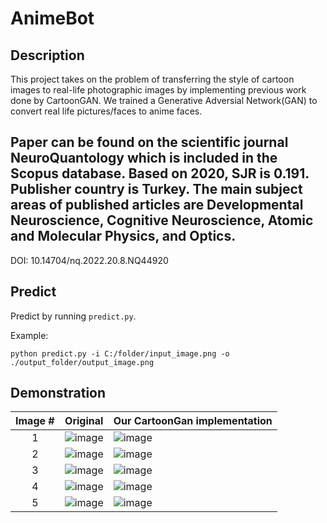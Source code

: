 # AnimeBot

## Description
This project takes on the problem of transferring
the style of cartoon images to real-life photographic images by
implementing previous work done by CartoonGAN. We trained
a Generative Adversial Network(GAN) to convert real life pictures/faces to anime faces.

## Paper can be found on the scientific journal NeuroQuantology which is included in the Scopus database. Based on 2020, SJR is 0.191. Publisher country is Turkey. The main subject areas of published articles are Developmental Neuroscience, Cognitive Neuroscience, Atomic and Molecular Physics, and Optics.

DOI: 10.14704/nq.2022.20.8.NQ44920

## Predict

Predict by running `predict.py`.

Example:

```
python predict.py -i C:/folder/input_image.png -o ./output_folder/output_image.png
```
## Demonstration

| Image # | Original | Our CartoonGan implementation |
|:-------:|----------|-------------------------------|
|1| ![image](https://user-images.githubusercontent.com/62140058/120894245-24ecd800-c635-11eb-916c-c0a97eb43ae8.png) | ![image](https://user-images.githubusercontent.com/62140058/120894298-4cdc3b80-c635-11eb-9856-f8153a6c9dda.png) |
|2| ![image](https://user-images.githubusercontent.com/62140058/120894316-68474680-c635-11eb-8150-6d1213ce7224.png) | ![image](https://user-images.githubusercontent.com/62140058/120894308-5c5b8480-c635-11eb-80fa-be176dc13ce7.png) |
|3| ![image](https://user-images.githubusercontent.com/62140058/120894324-72694500-c635-11eb-969a-3f013f93c457.png) | ![image](https://user-images.githubusercontent.com/62140058/120894336-7d23da00-c635-11eb-85d6-f754ff386991.png) |
|4| ![image](https://user-images.githubusercontent.com/62140058/120894359-9a58a880-c635-11eb-964c-44857eea25ed.png)  | ![image](https://user-images.githubusercontent.com/62140058/120894368-a2184d00-c635-11eb-8fe3-1dde6e6506ea.png) |
|5| ![image](https://user-images.githubusercontent.com/62140058/120894393-c116df00-c635-11eb-971b-9e5dc755f317.png)  | ![image](https://user-images.githubusercontent.com/62140058/120894396-c5db9300-c635-11eb-878c-c6ab2df9c9f9.png) |

